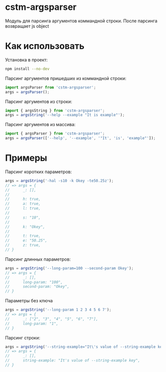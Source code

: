 # cstm-argsparser

Модуль для парсинга аргументов коммандной строки. После парсинга возвращает js object

# Как использовать

Установка в проект:

```bash
npm install --no-dev
```

Парсинг аргументов пришедших из коммандной строки:

```javascript
import argsParser from 'cstm-argsparser';
args = argsParser();
```

Парсинг аргументов из строки:

```javascript
import { argsString } from 'cstm-argsparser';
args = argsString('--help --example "It is example"');
```

Парсинг аргументов из массива:

```javascript
import { argsParser } from 'cstm-argsparser';
args = argsParser(['--help', '--example', '"It', 'is', 'example"']);
```

# Примеры

Парсинг коротких параметров:

```js
args = argsString('-hal -s10 -k Okey -te50.25z');
// => args = {
//      _: [],
//
//      h: true,
//      a: true,
//      l: true,
//
//      s: "10",
//
//      k: "Okey",
//
//      t: true,
//      e: "50.25",
//      z: true,
// }
```

Парсинг длинных параметров:

```js
args = argsString('--long-param=100 --second-param Okey');
// => args = {
//      _: [],
//      long-param: "100",
//      second-param: "Okey",
// }
```

Параметры без ключа

```js
args = argsString('--long-param 1 2 3 4 5 6 7');
// => args = {
//      _: ["2", "3", "4", "5", "6", "7"],
//      long-param: "1",
// }
```

Парсинг строки:

```js
args = argsString('--string-example="It\'s value of --string-example key"');
// => args = {
//      _: [],
//      string-example: "It's value of --string-example key",
// }
```
